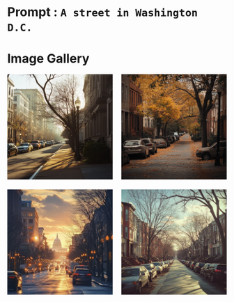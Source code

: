 # Prompt : `A street in Washington D.C.`

# Image Gallery

<div style="display: grid; grid-template-columns: repeat(2, 1fr); gap: 20px;">
  <div>
    <img src="A_street_in_Washington_D.C.__1.png" alt="Image 1" width="100%">
  </div>
  <div>
    <img src="A_street_in_Washington_D.C.__2.png" alt="Image 2" width="100%">
  </div>
  <div>
    <img src="A_street_in_Washington_D.C.__3.png" alt="Image 3" width="100%">
  </div>
  <div>
    <img src="A_street_in_Washington_D.C.__4.png" alt="Image 4" width="100%">
  </div>
</div>
